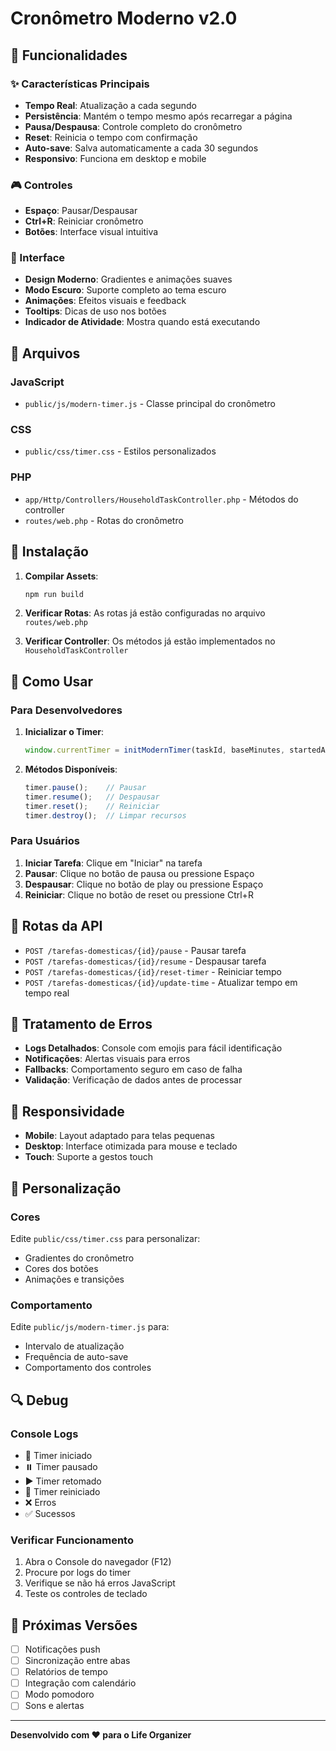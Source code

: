 # Cronômetro Moderno v2.0

## 🚀 Funcionalidades

### ✨ Características Principais
- **Tempo Real**: Atualização a cada segundo
- **Persistência**: Mantém o tempo mesmo após recarregar a página
- **Pausa/Despausa**: Controle completo do cronômetro
- **Reset**: Reinicia o tempo com confirmação
- **Auto-save**: Salva automaticamente a cada 30 segundos
- **Responsivo**: Funciona em desktop e mobile

### 🎮 Controles
- **Espaço**: Pausar/Despausar
- **Ctrl+R**: Reiniciar cronômetro
- **Botões**: Interface visual intuitiva

### 🎨 Interface
- **Design Moderno**: Gradientes e animações suaves
- **Modo Escuro**: Suporte completo ao tema escuro
- **Animações**: Efeitos visuais e feedback
- **Tooltips**: Dicas de uso nos botões
- **Indicador de Atividade**: Mostra quando está executando

## 📁 Arquivos

### JavaScript
- `public/js/modern-timer.js` - Classe principal do cronômetro

### CSS
- `public/css/timer.css` - Estilos personalizados

### PHP
- `app/Http/Controllers/HouseholdTaskController.php` - Métodos do controller
- `routes/web.php` - Rotas do cronômetro

## 🔧 Instalação

1. **Compilar Assets**:
   ```bash
   npm run build
   ```

2. **Verificar Rotas**:
   As rotas já estão configuradas no arquivo `routes/web.php`

3. **Verificar Controller**:
   Os métodos já estão implementados no `HouseholdTaskController`

## 🎯 Como Usar

### Para Desenvolvedores

1. **Inicializar o Timer**:
   ```javascript
   window.currentTimer = initModernTimer(taskId, baseMinutes, startedAt, pausedAt);
   ```

2. **Métodos Disponíveis**:
   ```javascript
   timer.pause();    // Pausar
   timer.resume();   // Despausar
   timer.reset();    // Reiniciar
   timer.destroy();  // Limpar recursos
   ```

### Para Usuários

1. **Iniciar Tarefa**: Clique em "Iniciar" na tarefa
2. **Pausar**: Clique no botão de pausa ou pressione Espaço
3. **Despausar**: Clique no botão de play ou pressione Espaço
4. **Reiniciar**: Clique no botão de reset ou pressione Ctrl+R

## 🔄 Rotas da API

- `POST /tarefas-domesticas/{id}/pause` - Pausar tarefa
- `POST /tarefas-domesticas/{id}/resume` - Despausar tarefa
- `POST /tarefas-domesticas/{id}/reset-timer` - Reiniciar tempo
- `POST /tarefas-domesticas/{id}/update-time` - Atualizar tempo em tempo real

## 🐛 Tratamento de Erros

- **Logs Detalhados**: Console com emojis para fácil identificação
- **Notificações**: Alertas visuais para erros
- **Fallbacks**: Comportamento seguro em caso de falha
- **Validação**: Verificação de dados antes de processar

## 📱 Responsividade

- **Mobile**: Layout adaptado para telas pequenas
- **Desktop**: Interface otimizada para mouse e teclado
- **Touch**: Suporte a gestos touch

## 🎨 Personalização

### Cores
Edite `public/css/timer.css` para personalizar:
- Gradientes do cronômetro
- Cores dos botões
- Animações e transições

### Comportamento
Edite `public/js/modern-timer.js` para:
- Intervalo de atualização
- Frequência de auto-save
- Comportamento dos controles

## 🔍 Debug

### Console Logs
- 🚀 Timer iniciado
- ⏸️ Timer pausado
- ▶️ Timer retomado
- 🔄 Timer reiniciado
- ❌ Erros
- ✅ Sucessos

### Verificar Funcionamento
1. Abra o Console do navegador (F12)
2. Procure por logs do timer
3. Verifique se não há erros JavaScript
4. Teste os controles de teclado

## 🚀 Próximas Versões

- [ ] Notificações push
- [ ] Sincronização entre abas
- [ ] Relatórios de tempo
- [ ] Integração com calendário
- [ ] Modo pomodoro
- [ ] Sons e alertas

---

**Desenvolvido com ❤️ para o Life Organizer** 